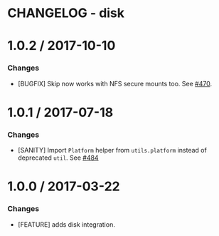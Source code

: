 # CHANGELOG - disk

1.0.2 / 2017-10-10
==================

### Changes

* [BUGFIX] Skip now works with NFS secure mounts too. See [#470][].

1.0.1 / 2017-07-18
==================

### Changes

* [SANITY] Import `Platform` helper from `utils.platform` instead of deprecated `util`. See [#484][]

1.0.0 / 2017-03-22
==================

### Changes

* [FEATURE] adds disk integration.

<!--- The following link definition list is generated by PimpMyChangelog --->
[#470]: https://github.com/DataDog/integrations-core/issues/470
[#484]: https://github.com/DataDog/integrations-core/issues/484